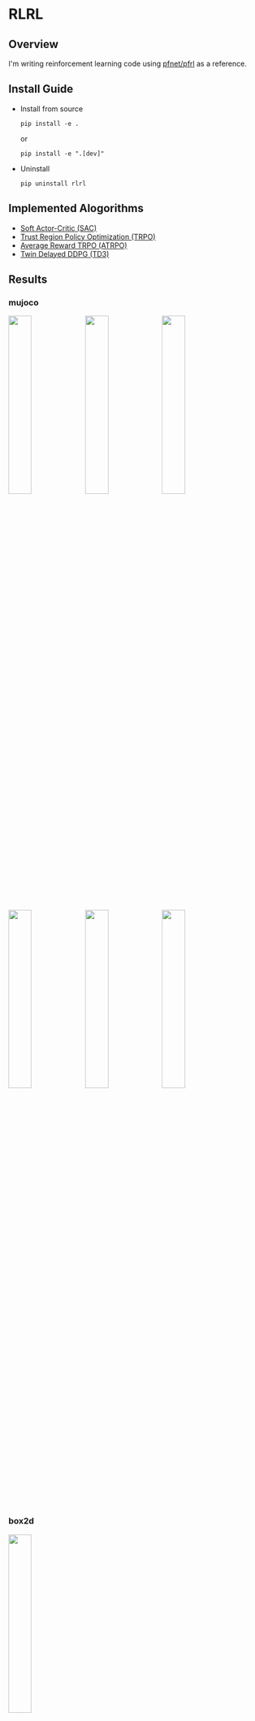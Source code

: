 # RLRL

## Overview

I'm writing reinforcement learning code using [pfnet/pfrl](https://github.com/pfnet/pfrl) as a reference.

## Install Guide

- Install from source

  ```
  pip install -e .
  ```
  or
  ```
  pip install -e ".[dev]"
  ```

- Uninstall
  ```
  pip uninstall rlrl
  ```

## Implemented Alogorithms

- [Soft Actor-Critic (SAC)](https://arxiv.org/abs/1812.05905)
- [Trust Region Policy Optimization (TRPO)](https://arxiv.org/abs/1502.05477)
- [Average Reward TRPO (ATRPO)](https://arxiv.org/abs/2106.07329)
- [Twin Delayed DDPG (TD3)](https://arxiv.org/abs/1802.09477)

## Results

### mujoco

<img src=asset/Humanoid-v3.gif width=30%><img src=asset/Swimmer-v2.gif width=30%><img src=asset/HalfCheetah-v3.gif width=30%>
<img src=asset/Hopper-v2.gif width=30%><img src=asset/Ant-v3.gif width=30%><img src=asset/Walker2d-v3.gif width=30%>

### box2d

<img src=asset/BipedalWalker-v3.gif width=30%>
